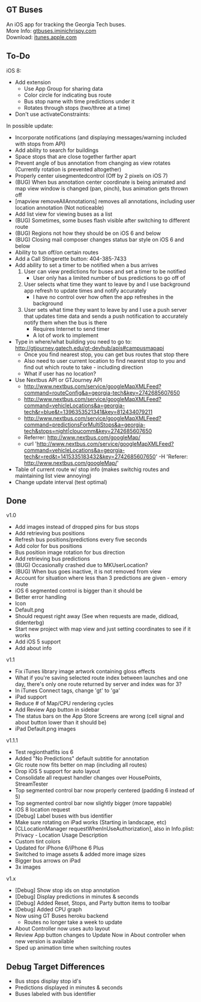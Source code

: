## GT Buses

An iOS app for tracking the Georgia Tech buses.  
More Info: [gtbuses.iminichrispy.com](http://gtbuses.iminichrispy.com)  
Download: [itunes.apple.com](https://itunes.apple.com/us/app/gt-buses/id815448630?ls=1&mt=8)

## To-Do


iOS 8:
- Add extension
    - Use App Group for sharing data
    - Color circle for indicating bus route
    - Bus stop name with time predictions under it
    - Rotates through stops (two/three at a time)
- Don't use activateConstraints:

In possible update:
- Incorporate notifications (and displaying messages/warning included with stops from API)
- Add ability to search for buildings  
- Space stops that are close together farther apart  
- Prevent angle of bus annotation from changing as view rotates (Currently rotation is prevented altogether)  
- Properly center uisegmentedcontrol (Off by 2 pixels on iOS 7)  
- (BUG) When bus annotation center coordinate is being animated and map view window is changed (pan, pinch), bus animation gets thrown off  
- [mapview removeAllAnnotations] removes all annotations, including user location annotation (Not noticeable)  
- Add list view for viewing buses as a list
- (BUG) Sometimes, some buses flash visible after switching to different route  
- (BUG) Regions not how they should be on iOS 6 and below  
- (BUG) Closing mail composer changes status bar style on iOS 6 and below
- Ability to tun off/on certain routes  
- Add a Call Stingerette button: 404-385-7433  
- Add ability to set a timer to be notified when a bus arrives  
    1. User can view predictions for buses and set a timer to be notified  
        - User only has a limited number of bus predictions to go off of  
    2. User selects what time they want to leave by and I use background app refresh to update times and notify accurately  
        - I have no control over how often the app refreshes in the background  
    3. User sets what time they want to leave by and I use a push server that updates time data and sends a push notification to accurately notify them when the bus is there  
        - Requires Internet to send timer  
        - A lot of work to implement  
- Type in where/what building you need to go to: http://gtjourney.gatech.edu/gt-devhub/apis#campusmapapi
    - Once you find nearest stop, you can get bus routes that stop there
    - Also need to user current location to find nearest stop to you and find out which route to take - including direction
    - What if user has no location?
- Use Nextbus API or GTJourney API
    - http://www.nextbus.com/service/googleMapXMLFeed?command=routeConfig&a=georgia-tech&key=2742685607650
    - http://www.nextbus.com/service/googleMapXMLFeed?command=vehicleLocations&a=georgia-tech&r=blue&t=1396353521341&key=812434079211
    - http://www.nextbus.com/service/googleMapXMLFeed?command=predictionsForMultiStops&a=georgia-tech&stops=night|cloucomm&key=2742685607650
    - Referrer: http://www.nextbus.com/googleMap/
    - curl 'http://www.nextbus.com/service/googleMapXMLFeed?command=vehicleLocations&a=georgia-tech&r=red&t=1415335183432&key=2742685607650' -H 'Referer: http://www.nextbus.com/googleMap/'
- Table of current route w/ stop info (makes switchig routes and maintaining list view annoying)
- Change update interval (test optimal)

## Done

v1.0
- Add images instead of dropped pins for bus stops
- Add retrieving bus positions
- Refresh bus positions/predictions every five seconds
- Add color for bus positions
- Bus position image rotation for bus direction
- Add retrieving bus predictions
- (BUG) Occasionally crashed due to MKUserLocation?
- (BUG) When bus goes inactive, it is not removed from view
- Account for situation where less than 3 predictions are given - emory route
- iOS 6 segmented control is bigger than it should be
- Better error handling
- Icon
- Default.png
- Should request right away (See when requests are made, didload, didenterbg)
- Start new project with map view and just setting coordinates to see if it works
- Add iOS 5 support
- Add about info

v1.1
- Fix iTunes library image artwork containing gloss effects
- What if you're saving selected route index between launches and one day, there's only one route returned by server and index was for 3?
- In iTunes Connect tags, change 'gt' to 'ga'
- iPad support
- Reduce # of Map/CPU rendering cycles
- Add Review App button in sidebar
- The status bars on the App Store Screens are wrong (cell signal and about button lower than it should be)
- iPad Default.png images

v1.1.1
- Test regionthatfits ios 6
- Added "No Predictions" default subtitle for annotation
- Glc route now fits better on map (including all routes)
- Drop iOS 5 support for auto layout
- Consolidate all request handler changes over HousePoints, StreamTester
- Top segmented control bar now properly centered (padding 6 instead of 5)
- Top segmented control bar now slightly bigger (more tappable)
- iOS 8 location request
- [Debug] Label buses with bus identifier
- Make sure rotating on iPad works (Starting in landscape, etc)
- [CLLocationManager requestWhenInUseAuthorization], also in Info.plist: Privacy - Location Usage Description
- Custom tint colors
- Updated for iPhone 6/iPhone 6 Plus
- Switched to image assets & added more image sizes
- Bigger bus arrows on iPad
- 3x images

v1.x
- [Debug] Show stop ids on stop annotation
- [Debug] Display predictions in minutes & seconds
- [Debug] Added Reset, Stops, and Party button items to toolbar
- [Debug] Added CPU graph
- Now using GT Buses heroku backend
    - Routes no longer take a week to update
- About Controller now uses auto layout
- Review App button changes to Update Now in About controller when new version is available
- Sped up animation time when switching routes


## Debug Target Differences

- Bus stops display stop id's
- Predictions displayed in minutes & seconds
- Buses labeled with bus identifier
